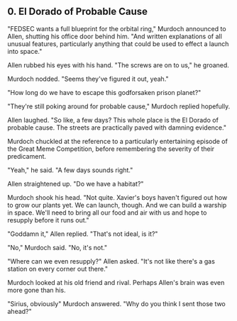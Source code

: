 ## 0. El Dorado of Probable Cause

"FEDSEC wants a full blueprint for the orbital ring," Murdoch announced to Allen, shutting his office door behind him. "And written explanations of all unusual features, particularly anything that could be used to effect a launch into space."

Allen rubbed his eyes with his hand. "The screws are on to us," he groaned.

Murdoch nodded. "Seems they've figured it out, yeah."

"How long do we have to escape this godforsaken prison planet?"

"They're still poking around for probable cause," Murdoch replied hopefully.

Allen laughed. "So like, a few days? This whole place is the El Dorado of probable cause. The streets are practically paved with damning evidence."

Murdoch chuckled at the reference to a particularly entertaining episode of the Great Meme Competition, before remembering the severity of their predicament.

"Yeah," he said. "A few days sounds right."

Allen straightened up. "Do we have a habitat?"

Murdoch shook his head. "Not quite. Xavier's boys haven't figured out how to grow our plants yet. We can launch, though. And we can build a warship in space. We'll need to bring all our food and air with us and hope to resupply before it runs out."

"Goddamn it," Allen replied. "That's not ideal, is it?"

"No," Murdoch said. "No, it's not."

"Where can we even resupply?" Allen asked. "It's not like there's a gas station on every corner out there."

Murdoch looked at his old friend and rival. Perhaps Allen's brain was even more gone than his. 

"Sirius, obviously" Murdoch answered. "Why do you think I sent those two ahead?"
